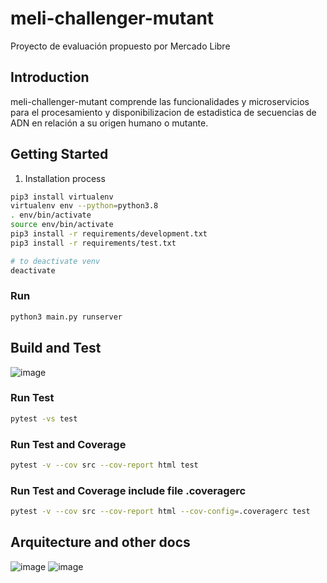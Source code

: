 # meli-challenger-mutant
Proyecto de evaluación propuesto por Mercado Libre

## Introduction
meli-challenger-mutant comprende las funcionalidades y microservicios para el procesamiento y disponibilizacion de estadistica de secuencias de ADN en relación a su origen humano o mutante.

## Getting Started
1.	Installation process
```bash
pip3 install virtualenv
virtualenv env --python=python3.8
. env/bin/activate
source env/bin/activate
pip3 install -r requirements/development.txt
pip3 install -r requirements/test.txt

# to deactivate venv
deactivate
```
### Run

```bash
python3 main.py runserver
```

## Build and Test
![image](https://user-images.githubusercontent.com/34389493/148126158-15fc7dcc-c3cc-47a5-9384-2932c45b0d37.png)
### Run Test
```bash
pytest -vs test
```
### Run Test and Coverage
```bash
pytest -v --cov src --cov-report html test
```
### Run Test and Coverage include file .coveragerc
```bash
pytest -v --cov src --cov-report html --cov-config=.coveragerc test
```

## Arquitecture and other docs
![image](https://user-images.githubusercontent.com/34389493/148126061-029386be-afc8-4644-a3c8-84b1b5baeb96.png)
![image](https://user-images.githubusercontent.com/34389493/148126104-ee0ad57c-376c-4ee2-aecb-52441675883f.png)


